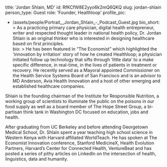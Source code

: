 title: 'Jordan Shlain, MD'
id: RfKCfW8E2yyo6k2mQ6QKQ
slug: jordan-shlain
person_type: Guest
role: 'Founder, Healthloop'
profile_pic:
  - /assets/people/Portrait__Jordan_Shlain_-_Podcast_Guest.jpg
bio_short: >
  As a practicing primary care physician, digital health entrepreneur, writer
  and respected thought leader in national health policy, Dr. Jordan Shlain is
  an original thinker who is interested in designing healthcare based on first
  principles.  
bio: >
  He has been featured in “The Economist” which highlighted the 'innovation by
  irritation' story of how he created Healthloop; a physician initiated follow
  up technology that sifts through ‘little data’ to a make specific difference,
  in real-time, in the lives of patients in treatment or recovery.  He recently
  served as a Mayoral appointed Commissioner on the Health Service Systems Board
  of San Francisco and is an advisor to MD Anderson, Avia Health Innovation and
  a host of other emerging and established healthcare companies.


  Shlain is the founding chairman of the Institute for Responsible Nutrition, a
  working group of scientists to illuminate the public on the poisons in our
  food supply as well as a board member of The Hope Street Group, a bi-partisan
  think tank in Washington DC focused on education, jobs and health.


  After graduating from UC Berkeley and before attending Georgetown Medical
  School, Dr. Shlain spent a year teaching high school science in Western Kenya
  with Harvard affiliated WorldTeach.  He has spoken at The Economist Innovation
  conference, Stanford MedicineX, Health Evolution Partners, Harvard’s Center
  for Connected Health, VentureBeat and has posted a series of pithy articles on
  LinkedIn on the intersection of health, linguistics, data and humanity.
